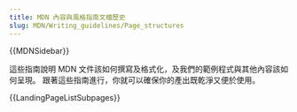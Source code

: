 ```yaml
---
title: MDN 內容與風格指南文檔歷史
slug: MDN/Writing_guidelines/Page_structures
---
```


{{MDNSidebar}}

這些指南說明 MDN 文件該如何撰寫及格式化，及我們的範例程式與其他內容該如何呈現。 跟著這些指南進行，你就可以確保你的產出既乾淨又便於使用。

{{LandingPageListSubpages}}
